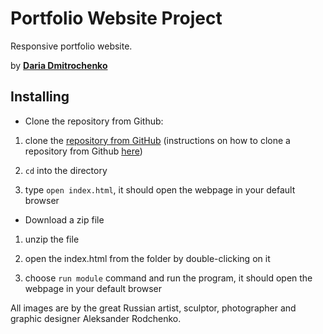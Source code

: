# Portfolio Website Project
Responsive portfolio website.

by **[Daria Dmitrochenko](https://github.com/dariadmitrochenko)**
## Installing
* Clone the repository from Github:


 1) clone the [repository from GitHub](https://github.com/dariadmitrochenko/Project-2-Portfolio-Website.git) (instructions on how to clone a repository from Github [here](https://help.github.com/articles/cloning-a-repository/))

 2) `cd` into the directory

 3) type `open index.html`, it should open the webpage in your default browser
* Download a zip file

 1) unzip the file

 2) open the index.html from the folder by double-clicking on it

 3) choose `run module` command and run the program, it should open the webpage in your default browser
 
 All images are by the great Russian artist, sculptor, photographer and graphic designer Aleksander Rodchenko.  
